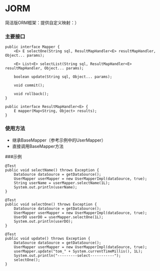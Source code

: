 # JORM
简洁版ORM框架：提供自定义映射：）

### 主要接口
    public interface Mapper {
        <E> E selectOne(String sql, ResultMapHandler<E> resultMapHandler, Object... params);
    
        <E> List<E> selectList(String sql, ResultMapHandler<E> resultMapHandler, Object... params);
    
        boolean update(String sql, Object... params);
    
        void commit();
    
        void rollback();
    }
    
    public interface ResultMapHandler<E> {
        E mapper(Map<String, Object> results);
    }

### 使用方法

* 继承BaseMapper（参考示例中的UserMapper）
* 直接调用BaseMapper方法

###示例

    @Test
    public void selectName() throws Exception {
        DataSource dataSource = getDataSource();
        UserMapper userMapper = new UserMapperImpl(dataSource, true);
        String userName = userMapper.selectName(1L);
        System.out.println(userName);
    }

    @Test
    public void selectOne() throws Exception {
        DataSource dataSource = getDataSource();
        UserMapper userMapper = new UserMapperImpl(dataSource, true);
        UserDO userDO = userMapper.selectOne(1L);
        System.out.println(userDO);
    }

    @Test
    public void update() throws Exception {
        DataSource dataSource = getDataSource();
        UserMapper userMapper = new UserMapperImpl(dataSource, true);
        userMapper.update("tom_" + System.currentTimeMillis(), 1L);
        System.out.println("---------select-----------");
        selectOne();
    }



